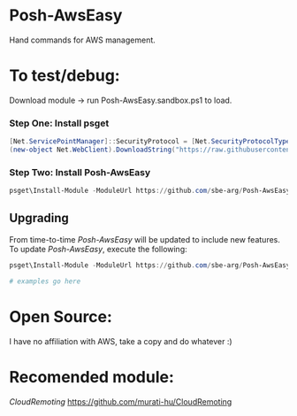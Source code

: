 # Posh-AwsEasy
Hand commands for AWS management.

# To test/debug:
Download module -> run Posh-AwsEasy.sandbox.ps1 to load.

### Step One: Install psget
```powershell
[Net.ServicePointManager]::SecurityProtocol = [Net.SecurityProtocolType]::Tls12
(new-object Net.WebClient).DownloadString("https://raw.githubusercontent.com/psget/psget/master/GetPsGet.ps1") | iex
```


### Step Two: Install Posh-AwsEasy
```powershell
psget\Install-Module -ModuleUrl https://github.com/sbe-arg/Posh-AwsEasy/archive/master.zip
```

## Upgrading
From time-to-time *Posh-AwsEasy* will be updated to include new features.
To update *Posh-AwsEasy*, execute the following:
```powershell
psget\Install-Module -ModuleUrl https://github.com/sbe-arg/Posh-AwsEasy/archive/master.zip -Update
```

```powershell
# examples go here
```


# Open Source:
I have no affiliation with AWS, take a copy and do whatever :)

# Recomended module:
*CloudRemoting* https://github.com/murati-hu/CloudRemoting
